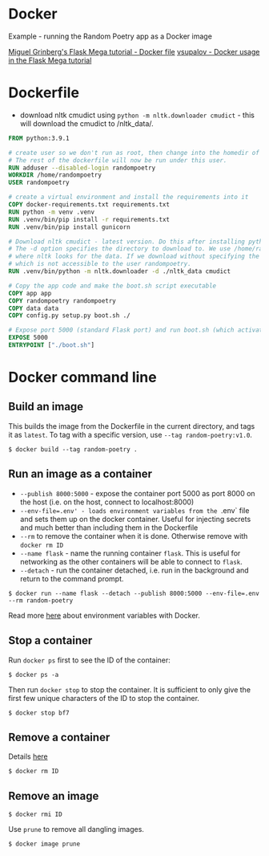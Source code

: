 # Docker

Example - running the Random Poetry app as a Docker image

[Miguel Grinberg's Flask Mega tutorial - Docker file](https://blog.miguelgrinberg.com/post/the-flask-mega-tutorial-part-xix-deployment-on-docker-containers)
[vsupalov - Docker usage in the Flask Mega tutorial](https://vsupalov.com/flask-megatutorial-review/)


# Dockerfile

- download nltk cmudict using `python -m nltk.downloader cmudict` - this will download the cmudict to /nltk_data/.

```Dockerfile
FROM python:3.9.1

# create user so we don't run as root, then change into the homedir of the user and switch to the user
# The rest of the dockerfile will now be run under this user.
RUN adduser --disabled-login randompoetry
WORKDIR /home/randompoetry
USER randompoetry

# create a virtual environment and install the requirements into it
COPY docker-requirements.txt requirements.txt
RUN python -m venv .venv
RUN .venv/bin/pip install -r requirements.txt
RUN .venv/bin/pip install gunicorn

# Download nltk cmudict - latest version. Do this after installing python requirements, as nltk is being installed there.
# The -d option specifies the directory to download to. We use /home/randompoetry/nltk_data, as that is the first location
# where nltk looks for the data. If we download without specifying the location, it will be downloaded to /usr/local/share, 
# which is not accessible to the user randompoetry.
RUN .venv/bin/python -m nltk.downloader -d ./nltk_data cmudict

# Copy the app code and make the boot.sh script executable
COPY app app
COPY randompoetry randompoetry
COPY data data
COPY config.py setup.py boot.sh ./

# Expose port 5000 (standard Flask port) and run boot.sh (which activates the virtual environment and runs gunicorn)
EXPOSE 5000
ENTRYPOINT ["./boot.sh"]
```

# Docker command line

## Build an image

This builds the image from the Dockerfile in the current directory, and tags it as `latest`. To tag with a specific version, use `--tag random-poetry:v1.0`.

```shell
$ docker build --tag random-poetry .
```

## Run an image as a container

- `--publish 8000:5000` - expose the container port 5000 as port 8000 on the host (i.e. on the host, connect to localhost:8000)
- `--env-file=.env' - loads environment variables from the `.env` file and sets them up on the docker container. Useful for injecting secrets and much better than including
them in the Dockerfile
- `--rm` to remove the container when it is done. Otherwise remove with `docker rm ID`
- `--name flask` - name the running container `flask`. This is useful for networking as the other containers will be able to connect to `flask`.
- `--detach` - run the container detached, i.e. run in the background and return to the command prompt.

```shell
$ docker run --name flask --detach --publish 8000:5000 --env-file=.env --rm random-poetry
```

Read more [here](https://vsupalov.com/docker-arg-env-variable-guide/) about environment variables with Docker.

## Stop a container

Run `docker ps` first to see the ID of the container:

```shell
$ docker ps -a
```

Then run `docker stop` to stop the container. It is sufficient to only give the first few unique characters of the ID to stop the container.

```shell
$ docker stop bf7
```

## Remove a container

Details [here](https://www.digitalocean.com/community/tutorials/how-to-remove-docker-images-containers-and-volumes)

```shell
$ docker rm ID
```

## Remove an image

```shell
$ docker rmi ID
```

Use `prune` to remove all dangling images.

```shell
$ docker image prune
``` 